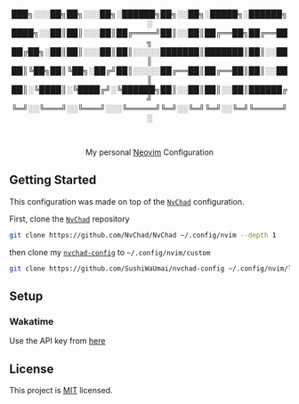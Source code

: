 <div align="center">

███╗░░░██╗██╗░░░██╗░██████╗██╗░░██╗░█████╗░██████╗░
████╗░░██║██║░░░██║██╔════╝██║░░██║██╔══██╗██╔══██╗
██╔██╗░██║██║░░░██║██║░░░░░███████║███████║██║░░██║
██║╚██╗██║╚██╗░██╔╝██║░░░░░██╔══██║██╔══██║██║░░██║
██║░╚████║░╚████╔╝░╚██████╗██║░░██║██║░░██║██████╔╝
╚═╝░░╚═══╝░░╚═══╝░░░╚═════╝╚═╝░░╚═╝╚═╝░░╚═╝╚═════╝░

<br />

My personal [Neovim](https://neovim.io/) Configuration

</div>

<!-- ![image](https://user-images.githubusercontent.com/54822569/236693345-25d1e3b9-e3fe-4913-b2d7-b489acbb7381.png) -->

## Getting Started
This configuration was made on top of the [`NvChad`](https://github.com/NvChad/NvChad) configuration.


First, clone the [`NvChad`](https://github.com/NvChad/NvChad) repository
```bash
git clone https://github.com/NvChad/NvChad ~/.config/nvim --depth 1
```

then clone my [`nvchad-config`](https://github.com/SushiWaUmai/nvchad-config/) to `~/.config/nvim/custom`
```bash
git clone https://github.com/SushiWaUmai/nvchad-config ~/.config/nvim/lua/custom
```


## Setup

### Wakatime

Use the API key from [here](https://wakatime.com/api-key)

## License
This project is [MIT](./LICENSE) licensed.
